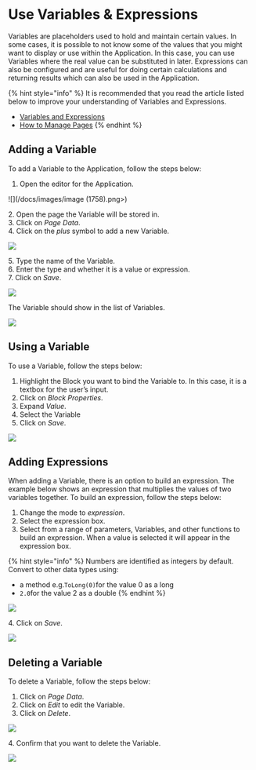 # Use Variables & Expressions

Variables are placeholders used to hold and maintain certain values. In some cases, it is possible to not know some of the values that you might want to display or use within the Application. In this case, you can use Variables where the real value can be substituted in later. Expressions can also be configured and are useful for doing certain calculations and returning results which can also be used in the Application.&#x20;

{% hint style="info" %}
It is recommended that you read the article listed below to improve your understanding of Variables and Expressions.

* [Variables and Expressions](../../concepts/application/variables-and-expressions.md)
* [How to Manage Pages](manage-pages.md)
{% endhint %}

## Adding a Variable

To add a Variable to the Application, follow the steps below:

1. Open the editor for the Application.

![](/docs/images/image (1758).png>)

&#x20;   2\. Open the page the Variable will be stored in.\
&#x20;   3\. Click on _Page Data_.\
&#x20;   4\. Click on the _plus_ symbol to add a new Variable.

![](/docs/images/_2.png)

&#x20;   5\. Type the name of the Variable.\
&#x20;   6\. Enter the type and whether it is a value or expression.\
&#x20;   7\. Click on _Save_.

![](/docs/images/_3.png)

The Variable should show in the list of Variables.

![](/docs/images/_4.png)

## Using a Variable

To use a Variable, follow the steps below:

1. Highlight the Block you want to bind the Variable to. In this case, it is a textbox for the user’s input.
2. Click on _Block Properties_.
3. Expand _Value_.
4. Select the Variable
5. Click on _Save_.

![](/docs/images/_5.png)

## Adding Expressions

When adding a Variable, there is an option to build an expression. The example below shows an expression that multiplies the values of two variables together. To build an expression, follow the steps below:

1. Change the mode to _expression_.
2. Select the expression box.
3. Select from a range of parameters, Variables, and other functions to build an expression. When a value is selected it will appear in the expression box.

{% hint style="info" %}
Numbers are identified as integers by default. Convert to other data types using:&#x20;

* a method e.g.`ToLong(0)`for the value 0 as a long
* `2.0`for the value 2 as a double
{% endhint %}

![](/docs/images/_5-1.png)

&#x20;   4\. Click on _Save_.

![](/docs/images/_5-2.png)

## Deleting a Variable

To delete a Variable, follow the steps below:

1. Click on _Page Data_.
2. Click on _Edit_ to edit the Variable.
3. Click on _Delete_.

![](/docs/images/_6.png)

&#x20;   4\. Confirm that you want to delete the Variable.

![](/docs/images/_7.png)



